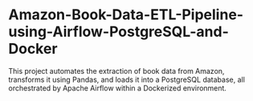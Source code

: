 # Amazon-Book-Data-ETL-Pipeline-using-Airflow-PostgreSQL-and-Docker
This project automates the extraction of book data from Amazon, transforms it using Pandas, and loads it into a PostgreSQL database, all orchestrated by Apache Airflow within a Dockerized environment.
